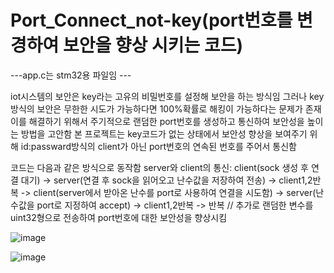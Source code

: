 # Port_Connect_not-key(port번호를 변경하여 보안을 향상 시키는 코드)

---app.c는 stm32용 파일임 ---



iot시스템의 보안은 key라는 고유의 비밀번호를 설정해 보안을 하는 방식임
그러나 key방식의 보안은 무한한 시도가 가능하다면 100%확률로 해킹이 가능하다는 문제가 존재
이를 해결하기 위해서 주기적으로 랜덤한 port번호를 생성하고 통신하여 보안성을 높이는 방법을 고안함
본 프로젝트는 key코드가 없는 상태에서 보안성 향상을 보여주기 위해 id:passward방식의 client가 아닌 port번호의 연속된 번호를 주어서 통신함

코드는 다음과 같은 방식으로 동작함 server와 client의 통신: client(sock 생성 후 연결 대기) -> server(연결 후 sock을 읽어오고 난수값을 저장하여 전송) -> client1,2반복
-> client(server에서 받아온 난수를 port로 사용하여 연결을 시도함) -> server(난수값을 port로 지정하여 accept) -> client1,2반복 -> 반복
// 추가로 랜덤한 변수를 uint32형으로 전송하여 port번호에 대한 보안성을 향상시킴



![image](https://github.com/JSHTIRED/Port_Connect_not-key/assets/143377935/10f1d66e-5a9a-4bd2-a7b4-f8cd7b7ba137)


![image](https://github.com/JSHTIRED/Port_Connect_not-key/assets/143377935/3ea9b947-cb7f-43f6-8000-e18fa15ec30f)
